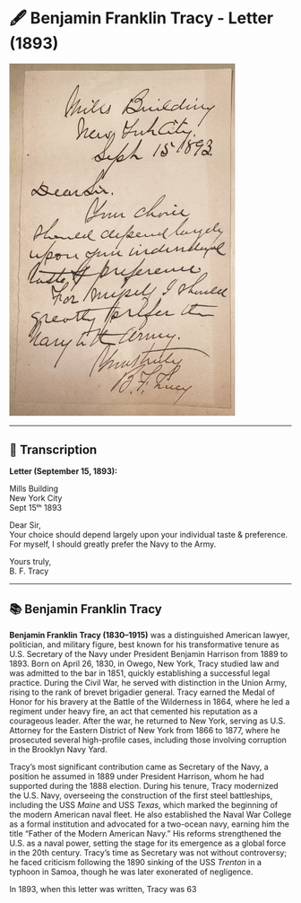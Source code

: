 # 🖋️ Benjamin Franklin Tracy - Letter (1893)

<a href="../assets/Benjamin_Franklin_Tracy_Letter.jpg" target="_blank">
  <img src="../assets/Benjamin_Franklin_Tracy_Letter.jpg" alt="Benjamin Franklin Tracy Letter" style="max-width: 80%; height: auto;"/>
</a>

---

## 📜 Transcription

**Letter (September 15, 1893):**  

Mills Building  
New York City  
Sept 15ᵗʰ 1893  

Dear Sir,  
Your choice should depend largely upon your individual taste & preference.  
For myself, I should greatly prefer the Navy to the Army.  

Yours truly,  
B. F. Tracy  

---

## 📚 Benjamin Franklin Tracy

**Benjamin Franklin Tracy (1830–1915)** was a distinguished American lawyer, politician, and military figure, best known for his transformative tenure as U.S. Secretary of the Navy under President Benjamin Harrison from 1889 to 1893. Born on April 26, 1830, in Owego, New York, Tracy studied law and was admitted to the bar in 1851, quickly establishing a successful legal practice. During the Civil War, he served with distinction in the Union Army, rising to the rank of brevet brigadier general. Tracy earned the Medal of Honor for his bravery at the Battle of the Wilderness in 1864, where he led a regiment under heavy fire, an act that cemented his reputation as a courageous leader. After the war, he returned to New York, serving as U.S. Attorney for the Eastern District of New York from 1866 to 1877, where he prosecuted several high-profile cases, including those involving corruption in the Brooklyn Navy Yard.

Tracy’s most significant contribution came as Secretary of the Navy, a position he assumed in 1889 under President Harrison, whom he had supported during the 1888 election. During his tenure, Tracy modernized the U.S. Navy, overseeing the construction of the first steel battleships, including the USS *Maine* and USS *Texas*, which marked the beginning of the modern American naval fleet. He also established the Naval War College as a formal institution and advocated for a two-ocean navy, earning him the title “Father of the Modern American Navy.” His reforms strengthened the U.S. as a naval power, setting the stage for its emergence as a global force in the 20th century. Tracy’s time as Secretary was not without controversy; he faced criticism following the 1890 sinking of the USS *Trenton* in a typhoon in Samoa, though he was later exonerated of negligence.

In 1893, when this letter was written, Tracy was 63